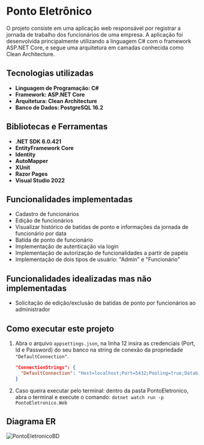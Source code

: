 # Ponto Eletrônico

O projeto consiste em uma aplicação web responsável por registrar a jornada de trabalho dos funcionários de uma empresa. A aplicação foi desenvolvida principalmente utilizando a linguagem C# com o framework ASP.NET Core, e segue uma arquitetura em camadas conhecida como Clean Architecture.

## Tecnologias utilizadas

- **Linguagem de Programação: C#**
- **Framework: ASP.NET Core**
- **Arquitetura: Clean Architecture**
- **Banco de Dados: PostgreSQL 16.2**

## Bibliotecas e Ferramentas

- **.NET SDK 6.0.421**
- **EntityFramework Core**
- **Identity**
- **AutoMapper**
- **XUnit**
- **Razor Pages**
- **Visual Studio 2022**

## Funcionalidades implementadas

- Cadastro de funcionários
- Edição de funcionários
- Visualizar histórico de batidas de ponto e informações da jornada de funcionário por data
- Batida de ponto de funcionário
- Implementação de autenticação via login
- Implementação de autorização de funcionalidades a partir de papéis
- Implementação de dois tipos de usuário: "Admin" e "Funcionário"

## Funcionalidades idealizadas mas não implementadas

- Solicitação de edição/exclusão de batidas de ponto por funcionários ao administrador

## Como executar este projeto

1. Abra o arquivo `appsettings.json`, na linha 12 insira as credenciais (Port, Id e Password) do seu banco na string de conexão da propriedade `"DefaultConnection"`.

   ```json
   "ConnectionStrings": {
     "DefaultConnection": "Host=localhost;Port=5432;Pooling=true;Database=PontoEletronicoDB;User Id=postgres;Password=sua_senha;"
   }
   ```

2. Caso queira executar pelo terminal: dentro da pasta PontoEletronico, abra o terminal e execute o comando: `dotnet watch run -p PontoEletronico.Web`

## Diagrama ER

![PontoEletronicoBD](https://github.com/Wanderleyps/ponto-eletronico-app/assets/105169695/a8904dba-cc5f-454c-87e0-fced1a34c1f2)

